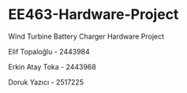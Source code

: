 # EE463-Hardware-Project
Wind Turbine Battery Charger Hardware Project

Elif Topaloğlu - 2443984

Erkin Atay Toka - 2443968

Doruk Yazıcı - 2517225
